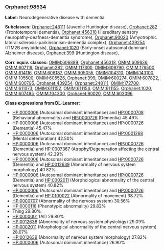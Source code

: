 
### [Orphanet:98534](http://www.orpha.net/ORDO/Orphanet_98534)
**Label:** Neurodegenerative disease with dementia

**Subclasses:** [Orphanet:248111](http://www.orpha.net/ORDO/Orphanet_248111) (Juvenile Huntington disease), [Orphanet:282](http://www.orpha.net/ORDO/Orphanet_282) (Frontotemporal dementia), [Orphanet:456318](http://www.orpha.net/ORDO/Orphanet_456318) (Hereditary sensory neuropathy-deafness-dementia syndrome), [Orphanet:90020](http://www.orpha.net/ORDO/Orphanet_90020) (Amyotrophic lateral sclerosis-parkinsonism-dementia complex), [Orphanet:439254](http://www.orpha.net/ORDO/Orphanet_439254) (ITM2B amyloidosis), [Orphanet:1020](http://www.orpha.net/ORDO/Orphanet_1020) (Early-onset autosomal dominant Alzheimer disease), [Orphanet:399](http://www.orpha.net/ORDO/Orphanet_399) (Huntington disease), 

**Corr. equiv. classes:** [OMIM:606889](http://purl.obolibrary.org/obo/OMIM_606889), [Orphanet:456318](http://www.orpha.net/ORDO/Orphanet_456318), [OMIM:609636](http://purl.obolibrary.org/obo/OMIM_609636), [OMIM:607116](http://purl.obolibrary.org/obo/OMIM_607116), [Orphanet:282](http://www.orpha.net/ORDO/Orphanet_282), [OMIM:117300](http://purl.obolibrary.org/obo/OMIM_117300), [OMIM:609790](http://purl.obolibrary.org/obo/OMIM_609790), [OMIM:176500](http://purl.obolibrary.org/obo/OMIM_176500), [OMIM:614116](http://purl.obolibrary.org/obo/OMIM_614116), [OMIM:606187](http://purl.obolibrary.org/obo/OMIM_606187), [OMIM:605055](http://purl.obolibrary.org/obo/OMIM_605055), [OMIM:104310](http://purl.obolibrary.org/obo/OMIM_104310), [OMIM:143100](http://purl.obolibrary.org/obo/OMIM_143100), [OMIM:105500](http://purl.obolibrary.org/obo/OMIM_105500), [OMIM:605526](http://purl.obolibrary.org/obo/OMIM_605526), [Orphanet:399](http://www.orpha.net/ORDO/Orphanet_399), [OMIM:600274](http://purl.obolibrary.org/obo/OMIM_600274), [OMIM:607822](http://purl.obolibrary.org/obo/OMIM_607822), [OMIM:600795](http://purl.obolibrary.org/obo/OMIM_600795), [Orphanet:439254](http://www.orpha.net/ORDO/Orphanet_439254), [Orphanet:248111](http://www.orpha.net/ORDO/Orphanet_248111), [OMIM:172700](http://purl.obolibrary.org/obo/OMIM_172700), [OMIM:611073](http://purl.obolibrary.org/obo/OMIM_611073), [OMIM:611152](http://purl.obolibrary.org/obo/OMIM_611152), [OMIM:611154](http://purl.obolibrary.org/obo/OMIM_611154), [OMIM:611155](http://purl.obolibrary.org/obo/OMIM_611155), [Orphanet:1020](http://www.orpha.net/ORDO/Orphanet_1020), [OMIM:607485](http://purl.obolibrary.org/obo/OMIM_607485), [OMIM:104300](http://purl.obolibrary.org/obo/OMIM_104300), [Orphanet:90020](http://www.orpha.net/ORDO/Orphanet_90020), [OMIM:602096](http://purl.obolibrary.org/obo/OMIM_602096), 

**Class expressions from DL-Learner:**

- [HP:0000006](http://purl.obolibrary.org/obo/HP_0000006) (Autosomal dominant inheritance) and [HP:0000708](http://purl.obolibrary.org/obo/HP_0000708) (Behavioral abnormality) and [HP:0000726](http://purl.obolibrary.org/obo/HP_0000726) (Dementia) 45.49%
- [HP:0000006](http://purl.obolibrary.org/obo/HP_0000006) (Autosomal dominant inheritance) and [HP:0000726](http://purl.obolibrary.org/obo/HP_0000726) (Dementia) 45.47%
- [HP:0000006](http://purl.obolibrary.org/obo/HP_0000006) (Autosomal dominant inheritance) and [HP:0001268](http://purl.obolibrary.org/obo/HP_0001268) (Mental deterioration) 42.50%
- [HP:0000006](http://purl.obolibrary.org/obo/HP_0000006) (Autosomal dominant inheritance) and [HP:0000726](http://purl.obolibrary.org/obo/HP_0000726) (Dementia) and [HP:0007367](http://purl.obolibrary.org/obo/HP_0007367) (Atrophy/Degeneration affecting the central nervous system) 42.39%
- [HP:0000006](http://purl.obolibrary.org/obo/HP_0000006) (Autosomal dominant inheritance) and [HP:0000726](http://purl.obolibrary.org/obo/HP_0000726) (Dementia) and [HP:0012639](http://purl.obolibrary.org/obo/HP_0012639) (Abnormality of nervous system morphology) 40.82%
- [HP:0000006](http://purl.obolibrary.org/obo/HP_0000006) (Autosomal dominant inheritance) and [HP:0000726](http://purl.obolibrary.org/obo/HP_0000726) (Dementia) and [HP:0002011](http://purl.obolibrary.org/obo/HP_0002011) (Morphological abnormality of the central nervous system) 40.82%
- [HP:0000006](http://purl.obolibrary.org/obo/HP_0000006) (Autosomal dominant inheritance) and [HP:0000726](http://purl.obolibrary.org/obo/HP_0000726) (Dementia) and [HP:0100022](http://purl.obolibrary.org/obo/HP_0100022) (Abnormality of movement) 38.72%
- [HP:0000707](http://purl.obolibrary.org/obo/HP_0000707) (Abnormality of the nervous system) 30.56%
- [HP:0000118](http://purl.obolibrary.org/obo/HP_0000118) (Phenotypic abnormality) 29.82%
- Thing 29.80%
- [HP:0000001](http://purl.obolibrary.org/obo/HP_0000001) (All) 29.80%
- [HP:0012638](http://purl.obolibrary.org/obo/HP_0012638) (Abnormality of nervous system physiology) 29.09%
- [HP:0002011](http://purl.obolibrary.org/obo/HP_0002011) (Morphological abnormality of the central nervous system) 28.07%
- [HP:0012639](http://purl.obolibrary.org/obo/HP_0012639) (Abnormality of nervous system morphology) 27.82%
- [HP:0000006](http://purl.obolibrary.org/obo/HP_0000006) (Autosomal dominant inheritance) 26.90%


